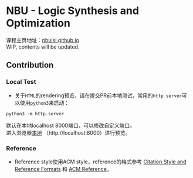 # NBU - Logic Synthesis and Optimization
课程主页地址：[nbulsi.github.io](https://nbulsi.github.io)
<br/>WIP, contents will be updated.

## Contribution
### Local Test
- 关于`HTML`的rendering预览，请在提交PR前本地测试，常用的`http server`可以使用`python3`来启动：
```
python3 -m http.server
```
默认在本地localhost 8000端口，可以修改自定义端口。
<br/>进入浏览器[本地](http://localhost:8000) （http://localhost:8000）进行预览。

### Reference
- Reference style使用ACM style，reference的格式参考 [Citation Style and Reference Formats](https://www.acm.org/publications/authors/reference-formatting) 和 [ACM Reference](https://onlinelibrary.london.ac.uk/sites/default/files/files/ACMGuide.pdf)。